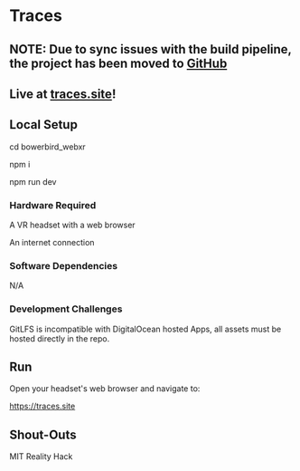 # Traces

## NOTE: Due to sync issues with the build pipeline, the project has been moved to [GitHub](https://github.com/koktavy/traces_reality-hack-2024)

## Live at [traces.site](https://traces.site)!

## Local Setup

cd bowerbird_webxr

npm i

npm run dev

### Hardware Required

A VR headset with a web browser

An internet connection

### Software Dependencies

N/A

### Development Challenges

GitLFS is incompatible with DigitalOcean hosted Apps, all assets must be hosted directly in the repo.

## Run

Open your headset's web browser and navigate to:

https://traces.site

## Shout-Outs

MIT Reality Hack